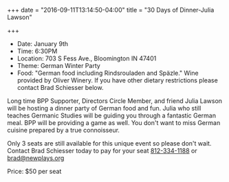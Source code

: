 +++
date = "2016-09-11T13:14:50-04:00"
title = "30 Days of Dinner-Julia Lawson"

+++
* Date: January 9th
* Time: 6:30PM
* Location: 703 S Fess Ave., Bloomington IN 47401
* Theme: German Winter Party
* Food: "German food including Rindsrouladen and Späzle." Wine provided by Oliver Winery. If you have other dietary restrictions please contact Brad Schiesser below.

Long time BPP Supporter, Directors Circle Member, and friend Julia Lawson will be hosting a dinner party of German food and fun. Julia who still teaches Germanic Studies will be guiding you through a fantastic German meal. BPP will be providing a game as well. You don't want to miss German cuisine prepared by a true connoisseur.

Only 3 seats are still available for this unique event so please don't wait. Contact Brad Schiesser today to pay for your seat  [812-334-1188](telto:1+812-334-1188) or [brad@newplays.org](mailto:brad@newplays.org)

Price: $50 per seat

